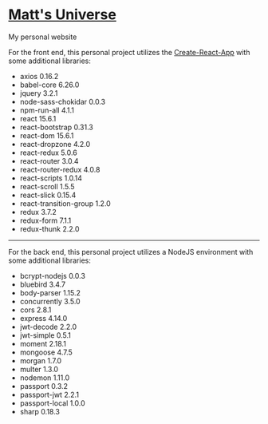 # <a href="https://mattcarlotta.io">Matt's Universe</a>
My personal website

For the front end, this personal project utilizes the <a href="https://github.com/facebookincubator/create-react-app">Create-React-App</a> with some additional libraries:
- axios 0.16.2
- babel-core 6.26.0
- jquery 3.2.1
- node-sass-chokidar 0.0.3
- npm-run-all 4.1.1
- react 15.6.1
- react-bootstrap 0.31.3
- react-dom 15.6.1
- react-dropzone 4.2.0
- react-redux 5.0.6
- react-router 3.0.4
- react-router-redux 4.0.8
- react-scripts 1.0.14
- react-scroll 1.5.5
- react-slick 0.15.4
- react-transition-group 1.2.0
- redux 3.7.2
- redux-form 7.1.1
- redux-thunk 2.2.0

--------------------------------------------------------------------------------------------------------------
For the back end, this personal project utilizes a NodeJS environment with some additional libraries:
-	bcrypt-nodejs 0.0.3
-	bluebird 3.4.7
-	body-parser 1.15.2
-	concurrently 3.5.0
-	cors 2.8.1
-	express 4.14.0
-	jwt-decode 2.2.0
-	jwt-simple 0.5.1
-	moment 2.18.1
-	mongoose 4.7.5
-	morgan 1.7.0
-	multer 1.3.0
-	nodemon 1.11.0
-	passport 0.3.2
-	passport-jwt 2.2.1
-	passport-local 1.0.0
-	sharp 0.18.3

